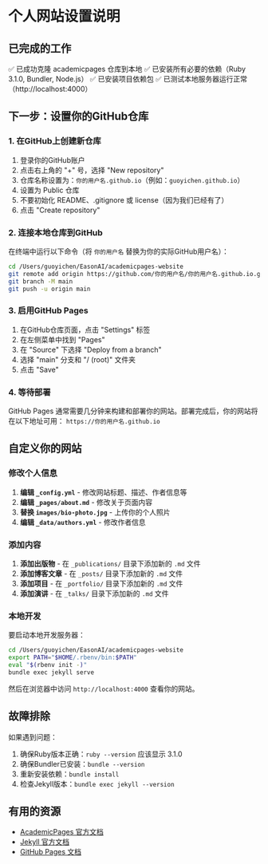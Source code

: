 # 个人网站设置说明

## 已完成的工作

✅ 已成功克隆 academicpages 仓库到本地
✅ 已安装所有必要的依赖（Ruby 3.1.0, Bundler, Node.js）
✅ 已安装项目依赖包
✅ 已测试本地服务器运行正常（http://localhost:4000）

## 下一步：设置你的GitHub仓库

### 1. 在GitHub上创建新仓库

1. 登录你的GitHub账户
2. 点击右上角的 "+" 号，选择 "New repository"
3. 仓库名称设置为：`你的用户名.github.io`（例如：`guoyichen.github.io`）
4. 设置为 Public 仓库
5. 不要初始化 README、.gitignore 或 license（因为我们已经有了）
6. 点击 "Create repository"

### 2. 连接本地仓库到GitHub

在终端中运行以下命令（将 `你的用户名` 替换为你的实际GitHub用户名）：

```bash
cd /Users/guoyichen/EasonAI/academicpages-website
git remote add origin https://github.com/你的用户名/你的用户名.github.io.git
git branch -M main
git push -u origin main
```

### 3. 启用GitHub Pages

1. 在GitHub仓库页面，点击 "Settings" 标签
2. 在左侧菜单中找到 "Pages"
3. 在 "Source" 下选择 "Deploy from a branch"
4. 选择 "main" 分支和 "/ (root)" 文件夹
5. 点击 "Save"

### 4. 等待部署

GitHub Pages 通常需要几分钟来构建和部署你的网站。部署完成后，你的网站将在以下地址可用：
`https://你的用户名.github.io`

## 自定义你的网站

### 修改个人信息

1. **编辑 `_config.yml`** - 修改网站标题、描述、作者信息等
2. **编辑 `_pages/about.md`** - 修改关于页面内容
3. **替换 `images/bio-photo.jpg`** - 上传你的个人照片
4. **编辑 `_data/authors.yml`** - 修改作者信息

### 添加内容

1. **添加出版物** - 在 `_publications/` 目录下添加新的 `.md` 文件
2. **添加博客文章** - 在 `_posts/` 目录下添加新的 `.md` 文件
3. **添加项目** - 在 `_portfolio/` 目录下添加新的 `.md` 文件
4. **添加演讲** - 在 `_talks/` 目录下添加新的 `.md` 文件

### 本地开发

要启动本地开发服务器：

```bash
cd /Users/guoyichen/EasonAI/academicpages-website
export PATH="$HOME/.rbenv/bin:$PATH"
eval "$(rbenv init -)"
bundle exec jekyll serve
```

然后在浏览器中访问 `http://localhost:4000` 查看你的网站。

## 故障排除

如果遇到问题：

1. 确保Ruby版本正确：`ruby --version` 应该显示 3.1.0
2. 确保Bundler已安装：`bundle --version`
3. 重新安装依赖：`bundle install`
4. 检查Jekyll版本：`bundle exec jekyll --version`

## 有用的资源

- [AcademicPages 官方文档](https://academicpages.github.io/)
- [Jekyll 官方文档](https://jekyllrb.com/docs/)
- [GitHub Pages 文档](https://docs.github.com/en/pages)
